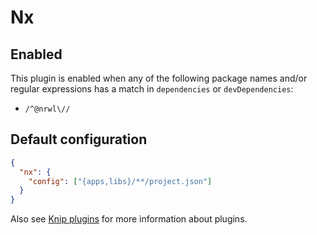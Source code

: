 # Nx

## Enabled

This plugin is enabled when any of the following package names and/or regular expressions has a match in `dependencies`
or `devDependencies`:

- `/^@nrwl\//`

## Default configuration

```json
{
  "nx": {
    "config": ["{apps,libs}/**/project.json"]
  }
}
```

Also see [Knip plugins][1] for more information about plugins.

[1]: https://github.com/webpro/knip/blob/next/README.md#plugins
